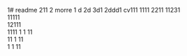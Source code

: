 1# readme 211
2 morre
1 d
2d
3d1 
2ddd1
cv111 
1111 
2211 
11231  
11111  
12111     
1111
1  1
11  
11
1
11   
1
1
11
 
